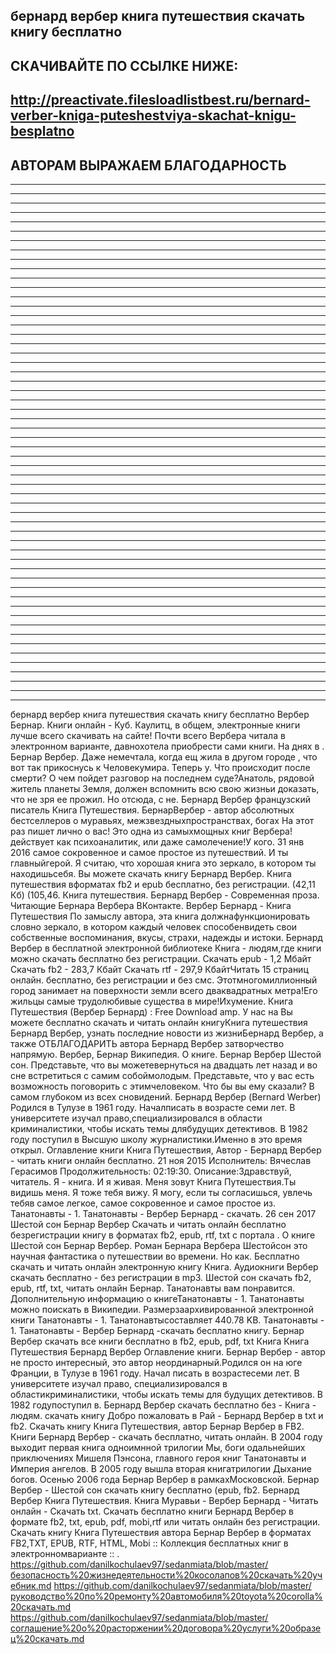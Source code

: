 бернард вербер книга путешествия скачать книгу бесплатно
--------------------------------------------------
СКАЧИВАЙТЕ ПО ССЫЛКЕ НИЖЕ:
--------------------------------------------------
http://preactivate.filesloadlistbest.ru/bernard-verber-kniga-puteshestviya-skachat-knigu-besplatno
--------------------------------------------------
АВТОРАМ ВЫРАЖАЕМ БЛАГОДАРНОСТЬ
--------------------------------------------------
--------------------------------------------------
--------------------------------------------------
--------------------------------------------------
--------------------------------------------------
--------------------------------------------------
--------------------------------------------------
--------------------------------------------------
--------------------------------------------------
--------------------------------------------------
--------------------------------------------------
--------------------------------------------------
--------------------------------------------------
--------------------------------------------------
--------------------------------------------------
--------------------------------------------------
--------------------------------------------------
--------------------------------------------------
--------------------------------------------------
--------------------------------------------------
--------------------------------------------------
--------------------------------------------------
--------------------------------------------------
--------------------------------------------------
--------------------------------------------------
--------------------------------------------------
--------------------------------------------------
--------------------------------------------------
--------------------------------------------------
--------------------------------------------------
--------------------------------------------------
--------------------------------------------------
--------------------------------------------------
--------------------------------------------------
--------------------------------------------------
--------------------------------------------------
--------------------------------------------------
--------------------------------------------------
--------------------------------------------------
--------------------------------------------------
--------------------------------------------------
--------------------------------------------------
--------------------------------------------------
--------------------------------------------------
--------------------------------------------------
--------------------------------------------------
--------------------------------------------------
--------------------------------------------------
--------------------------------------------------
--------------------------------------------------
--------------------------------------------------
--------------------------------------------------
--------------------------------------------------
--------------------------------------------------
--------------------------------------------------
--------------------------------------------------
--------------------------------------------------
бернард вербер книга путешествия скачать книгу бесплатно Вербер Бернар. Книги онлайн - Куб. Каулитц, в общем, электронные книги лучше всего скачивать на сайте!  Почти всего Вербера читала в электронном варианте, давнохотела приобрести сами книги. На днях в . Бернар Вербер. Даже немечтала, когда ещ жила в другом городе , что вот так прикоснусь к Человекумира. Теперь у. Что происходит после смерти? О чем пойдет разговор на последнем суде?Анатоль, рядовой житель планеты Земля, должен вспомнить всю свою жизньи доказать, что не зря ее прожил. Но отсюда, с не. Бернард Вербер французский писатель Книга Путешествия.  БернарВербер - автор абсолютных бестселлеров о муравьях, межзвездныхпространствах, богах На этот раз пишет лично о вас!  Это одна из самыхмощных книг Вербера! действует как психоаналитик, или даже самолечение!У кого. 31 янв 2016   самое сокровенное и самое простое из путешествий. И ты  главныйгерой. Я считаю, что хорошая книга  это зеркало, в котором ты находишьсебя. Вы можете скачать книгу Бернард Вербер. Книга путешествия вформатах fb2 и epub бесплатно, без регистрации. (42,11 Кб) (105,46. Книга путешествия. Бернард Вербер - Современная проза. Читающие Бернара Вербера  ВКонтакте. Вербер Бернард - Книга Путешествия По замыслу автора, эта книга должнафункционировать словно зеркало, в котором каждый человек способенвидеть свои собственные воспоминания, вкусы, страхи, надежды и истоки. Бернард Вербер в бесплатной электронной библиотеке Книга - людям,где книги можно скачать бесплатно без регистрации. Cкачать epub - 1,2 Мбайт Cкачать fb2 - 283,7 Кбайт Cкачать rtf - 297,9 КбайтЧитать 15 страниц онлайн. бесплатно, без регистрации и без смс. Этотмногомиллионный город занимает на поверхности земли всего дваквадратных метра!Его жильцы  самые трудолюбивые существа в мире!Ихумение. Книга Путешествия (Вербер Бернард) : Free Download amp. У нас на  Вы можете бесплатно скачать и читать онлайн книгуКнига путешествия Бернард Вербер, узнать последние новости из жизниБернард Вербер, а также ОТБЛАГОДАРИТЬ автора Бернард Вербер затворчество напрямую.
Вербер, Бернар  Википедия. О книге. Бернар Вербер  Шестой сон. Представьте, что вы можетевернуться на двадцать лет назад и во сне встретиться с самим собоймолодым. Представьте, что у вас есть возможность поговорить с этимчеловеком. Что бы вы ему сказали? В самом глубоком из всех сновидений. Бернард Вербер (Bernard Werber) Родился в Тулузе в 1961 году. Началписать в возрасте семи лет. В университете изучал право,специализировался в области криминалистики, чтобы искать темы длябудущих детективов. В 1982 году поступил в Высшую школу журналистики.Именно в это время открыл. Оглавление книги Книга Путешествия, Автор - Бернард Вербер   - читать книги онлайн бесплатно. 21 ноя 2015  Исполнитель: Вячеслав Герасимов Продолжительность: 02:19:30. Описание:Здравствуй, читатель. Я - книга. И я живая. Меня зовут Книга Путешествия.Ты видишь меня. Я тоже тебя вижу. Я могу, если ты согласишься, увлечь тебяв самое легкое, самое сокровенное и самое простое из. Танатонавты - 1. Танатонавты - Вербер Бернард - скачать. 26 сен 2017  Шестой сон Бернар Вербер  Скачать и читать онлайн бесплатно безрегистрации книгу в форматах fb2, epub, rtf, txt с портала . О книге Шестой сон Бернар Вербер. Роман Бернара Вербера Шестойсон  это научная фантастика о путешествии во времени. Но как. Бесплатно скачать и читать онлайн электронную книгу Книга. Аудиокниги Вербер  скачать бесплатно - без регистрации в mp3. Шестой сон скачать fb2, epub, rtf, txt, читать онлайн  Бернар. Танатонавты вам понравится. Дополнительную информацию о книгеТанатонавты - 1. Танатонавты можно поискать в Википедии. Размерзаархивированной электронной книги Танатонавты - 1. Танатонавтысоставляет 440.78 KB. Танатонавты - 1. Танатонавты - Вербер Бернард -скачать бесплатно книгу. Бернар Вербер  скачать все книги бесплатно в fb2, epub, pdf, txt
Книга Книга Путешествия  Бернард Вербер  Оглавление книги. Бернар Вербер - автор не просто интересный, это автор неординарный.Родился он на юге Франции, в Тулузе в 1961 году. Начал писать в возрастесеми лет. В университете изучал право, специализировался в областикриминалистики, чтобы искать темы для будущих детективов. В 1982 годупоступил в. Бернард Вербер скачать бесплатно без  - Книга - людям. скачать книгу Добро пожаловать в Рай - Бернард Вербер в txt и fb2. Скачать книгу Книга Путешествия, автор Бернар Вербер в FB2. Книги Бернард Вербер - скачать бесплатно, читать онлайн. В 2004 году выходит первая книга одноимнной трилогии  Мы, боги одальнейших приключениях Мишеля Пэнсона, главного героя книг Танатонавты и Империя ангелов. В 2005 году вышла вторая книгатрилогии  Дыхание богов. Осенью 2006 года Бернар Вербер в рамкахМосковской. Бернар Вербер - Шестой сон скачать книгу бесплатно (epub, fb2. Бернард Вербер Книга Путешествия. Книга Муравьи - Вербер Бернард - Читать онлайн - Скачать txt. Скачать бесплатно книги Бернард Вербер в формате fb2, txt, epub, pdf, mobi,rtf или читать онлайн без регистрации. Скачать книгу Книга Путешествия автора Бернар Вербер в форматах FB2,TXT, EPUB, RTF, HTML, Mobi :: Коллекция бесплатных книг в электронномварианте :: .
https://github.com/danilkochulaev97/sedanmiata/blob/master/безопасность%20жизнедеятельности%20косолапов%20скачать%20учебник.md
https://github.com/danilkochulaev97/sedanmiata/blob/master/руководство%20по%20ремонту%20автомобиля%20toyota%20corolla%20скачать.md
https://github.com/danilkochulaev97/sedanmiata/blob/master/соглашение%20о%20расторжении%20договора%20услуги%20образец%20скачать.md